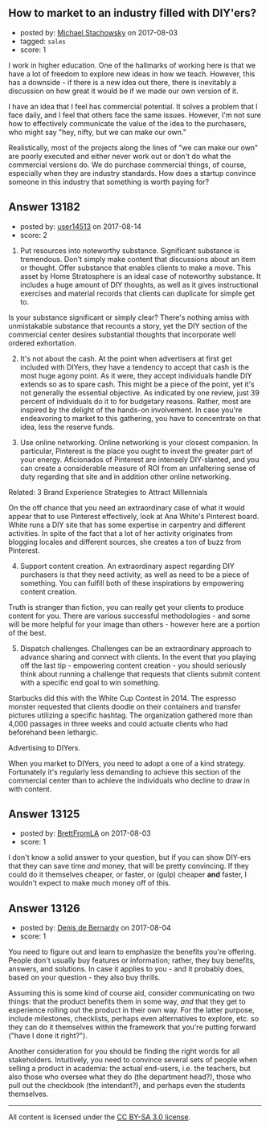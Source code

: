 ## How to market to an industry filled with DIY'ers?

- posted by: [Michael Stachowsky](https://stackexchange.com/users/6379999/michael-stachowsky) on 2017-08-03
- tagged: `sales`
- score: 1

I work in higher education.  One of the hallmarks of working here is that we have a lot of freedom to explore new ideas in how we teach.  However, this has a downside - if there is a new idea out there, there is inevitably a discussion on how great it would be if we made our own version of it.

I have an idea that I feel has commercial potential.  It solves a problem that I face daily, and I feel that others face the same issues.  However, I'm not sure how to effectively communicate the value of the idea to the purchasers, who might say "hey, nifty, but we can make our own."

Realistically, most of the projects along the lines of "we can make our own" are poorly executed and either never work out or don't do what the commercial versions do.  We do purchase commercial things, of course, especially when they are industry standards.  How does a startup convince someone in this industry that something is worth paying for?


## Answer 13182

- posted by: [user14513](https://stackexchange.com/users/11548974/user14513) on 2017-08-14
- score: 2

1. Put resources into noteworthy substance. Significant substance is tremendous. Don't simply make content that discussions about an item or thought. Offer substance that enables clients to make a move. This asset by Home Stratosphere is an ideal case of noteworthy substance. It includes a huge amount of DIY thoughts, as well as it gives instructional exercises and material records that clients can duplicate for simple get to. 

Is your substance significant or simply clear? There's nothing amiss with unmistakable substance that recounts a story, yet the DIY section of the commercial center desires substantial thoughts that incorporate well ordered exhortation. 

2. It's not about the cash. At the point when advertisers at first get included with DIYers, they have a tendency to accept that cash is the most huge agony point. As it were, they accept individuals handle DIY extends so as to spare cash. This might be a piece of the point, yet it's not generally the essential objective. As indicated by one review, just 39 percent of individuals do it to for budgetary reasons. Rather, most are inspired by the delight of the hands-on involvement. In case you're endeavoring to market to this gathering, you have to concentrate on that idea, less the reserve funds. 

3. Use online networking. Online networking is your closest companion. In particular, Pinterest is the place you ought to invest the greater part of your energy. Aficionados of Pinterest are intensely DIY-slanted, and you can create a considerable measure of ROI from an unfaltering sense of duty regarding that site and in addition other online networking. 

Related: 3 Brand Experience Strategies to Attract Millennials 

On the off chance that you need an extraordinary case of what it would appear that to use Pinterest effectively, look at Ana White's Pinterest board. White runs a DIY site that has some expertise in carpentry and different activities. In spite of the fact that a lot of her activity originates from blogging locales and different sources, she creates a ton of buzz from Pinterest. 

4. Support content creation. An extraordinary aspect regarding DIY purchasers is that they need activity, as well as need to be a piece of something. You can fulfill both of these inspirations by empowering content creation. 

Truth is stranger than fiction, you can really get your clients to produce content for you. There are various successful methodologies - and some will be more helpful for your image than others - however here are a portion of the best. 

5. Dispatch challenges. Challenges can be an extraordinary approach to advance sharing and connect with clients. In the event that you playing off the last tip - empowering content creation - you should seriously think about running a challenge that requests that clients submit content with a specific end goal to win something. 

Starbucks did this with the White Cup Contest in 2014. The espresso monster requested that clients doodle on their containers and transfer pictures utilizing a specific hashtag. The organization gathered more than 4,000 passages in three weeks and could actuate clients who had beforehand been lethargic. 

Advertising to DIYers. 

When you market to DIYers, you need to adopt a one of a kind strategy. Fortunately it's regularly less demanding to achieve this section of the commercial center than to achieve the individuals who decline to draw in with content.


## Answer 13125

- posted by: [BrettFromLA](https://stackexchange.com/users/2813127/brettfromla) on 2017-08-03
- score: 1

I don't know a solid answer to your question, but if you can show DIY-ers that they can save time _and_ money, that will be pretty convincing.  If they could do it themselves cheaper, or faster, or (gulp) cheaper **and** faster, I wouldn't expect to make much money off of this.


## Answer 13126

- posted by: [Denis de Bernardy](https://stackexchange.com/users/182468/denis-de-bernardy) on 2017-08-04
- score: 1

You need to figure out and learn to emphasize the benefits you're offering. People don't usually buy features or information; rather, they buy benefits, answers, and solutions. In case it applies to you - and it probably does, based on your question - they also buy thrills.

Assuming this is some kind of course aid, consider communicating on two things: that the product benefits them in some way, _and_ that they get to experience rolling out the product in their own way. For the latter purpose, include milestones, checklists, perhaps even alternatives to explore, etc. so they can do it themselves within the framework that you're putting forward ("have I done it right?").

Another consideration for you should be finding the right words for all stakeholders. Intuitively, you need to convince several sets of people when selling a product in academia: the actual end-users, i.e. the teachers, but also those who oversee what they do (the department head?), those who pull out the checkbook (the intendant?), and perhaps even the students themselves.




---

All content is licensed under the [CC BY-SA 3.0 license](https://creativecommons.org/licenses/by-sa/3.0/).
